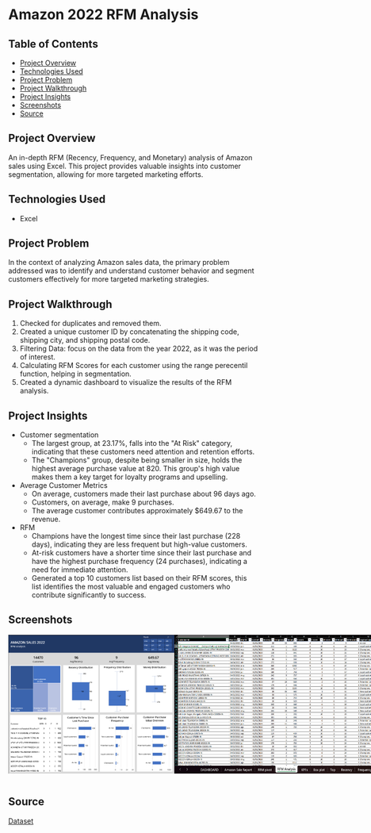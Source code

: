 # Amazon 2022 RFM Analysis

## Table of Contents
+ [Project Overview](#Project-overview)
+ [Technologies Used](#Technologies-Used)
+ [Project Problem](#Project-Problem)
+ [Project Walkthrough](#Project-Walkthrough)
+ [Project Insights](#Project-Insights)
+ [Screenshots](#Screenshots)
+ [Source](#Source)

## Project Overview
 An in-depth RFM (Recency, Frequency, and Monetary) analysis of Amazon sales using Excel. This project provides valuable insights into customer segmentation, allowing for more targeted marketing efforts.
 
## Technologies Used
+ Excel

## Project Problem
In the context of analyzing Amazon sales data, the primary problem addressed was to identify and understand customer behavior and segment customers effectively for more targeted marketing strategies.

## Project Walkthrough
1. Checked for duplicates and removed them.
2. Created a unique customer ID by concatenating the shipping code, shipping city, and shipping postal code.
3. Filtering Data: focus on the data from the year 2022, as it was the period of interest.
4. Calculating RFM Scores for each customer using the range perecentil function, helping in segmentation.
5. Created a dynamic dashboard to visualize the results of the RFM analysis.

## Project Insights
- Customer segmentation
   - The largest group, at 23.17%, falls into the "At Risk" category, indicating that these customers need attention and retention efforts.
   - The "Champions" group, despite being smaller in size, holds the highest average purchase value at 820. This group's high value makes them a key target for loyalty programs and upselling.
- Average Customer Metrics
   - On average, customers made their last purchase about 96 days ago.
   - Customers, on average, make 9 purchases.
   - The average customer contributes approximately $649.67 to the revenue.
- RFM
   - Champions have the longest time since their last purchase (228 days), indicating they are less frequent but high-value customers.
   - At-risk customers have a shorter time since their last purchase and have the highest purchase frequency (24 purchases), indicating a need for immediate attention.
   - Generated a top 10 customers list based on their RFM scores, this list identifies the most valuable and engaged customers who contribute significantly to success.

## Screenshots
<div style="display: flex; flex-direction: row; gap:10">
  <img  style="margin-bottom: 15px;" src="https://github.com/NilArj/Amazon_sales/blob/db503681a8c494a0710317f20e69ff8c7a208580/Captura%20de%20pantalla%202023-09-12%20233902.png" alt="visualization insights" width="600" height="280">
<img  style="margin-bottom: 10px;" src="https://github.com/NilArj/Amazon_sales/blob/db503681a8c494a0710317f20e69ff8c7a208580/Captura%20de%20pantalla%202023-09-12%20234100.png" alt="excel table" width="600" height="280">
</div>

## Source
[Dataset](https://www.kaggle.com/datasets/thedevastator/unlock-profits-with-e-commerce-sales-data)

